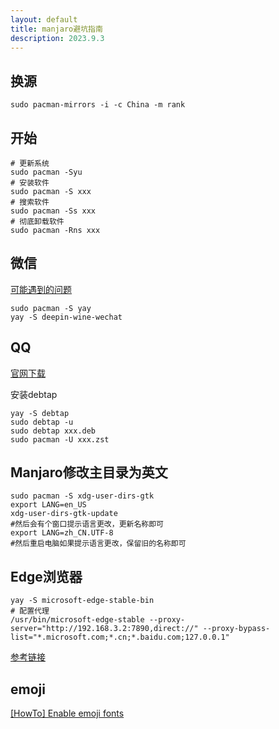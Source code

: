 ```yaml
---
layout: default
title: manjaro避坑指南
description: 2023.9.3
---
```


## 换源

```shell
sudo pacman-mirrors -i -c China -m rank
```

## 开始

```
# 更新系统
sudo pacman -Syu
# 安装软件
sudo pacman -S xxx
# 搜索软件
sudo pacman -Ss xxx
# 彻底卸载软件
sudo pacman -Rns xxx
```

## 微信

[可能遇到的问题](https://github.com/vufa/deepin-wine-wechat-arch/issues/271)

```shell
sudo pacman -S yay
yay -S deepin-wine-wechat
```

## QQ

[官网下载](https://im.qq.com)

安装debtap
```shell
yay -S debtap
sudo debtap -u
sudo debtap xxx.deb
sudo pacman -U xxx.zst
```

## Manjaro修改主目录为英文

```shell
sudo pacman -S xdg-user-dirs-gtk
export LANG=en_US
xdg-user-dirs-gtk-update
#然后会有个窗口提示语言更改，更新名称即可
export LANG=zh_CN.UTF-8
#然后重启电脑如果提示语言更改，保留旧的名称即可
```

## Edge浏览器

```shell
yay -S microsoft-edge-stable-bin
# 配置代理
/usr/bin/microsoft-edge-stable --proxy-server="http://192.168.3.2:7890,direct://" --proxy-bypass-list="*.microsoft.com;*.cn;*.baidu.com;127.0.0.1"
```
[参考链接](https://learn.microsoft.com/zh-cn/deployedge/edge-learnmore-cmdline-options-proxy-settings)

## emoji

[[HowTo] Enable emoji fonts](https://forum.manjaro.org/t/howto-enable-emoji-fonts/36695)